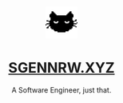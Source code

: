 <p align="center">
  <a href="https://sgennrw.xyz/">
    <img src="./public/favicon.png" />
    <h1 align="center">SGENNRW.XYZ</h1>
  </a>
</p> 
<p align="center">A Software Engineer, just that.</p>
